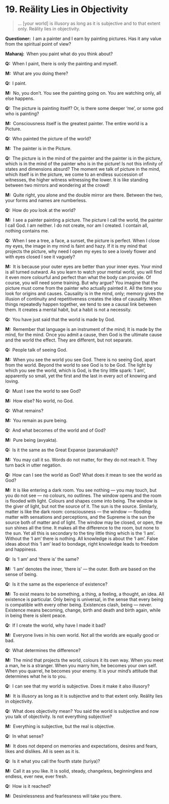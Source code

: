# 19. Reälity Lies in Objectivity

>… [your world] is illusory as long as it is subjective and to that extent only. Reälity lies in objectivity.

**Questioner:**&ensp;I am a painter and I earn by painting pictures. Has it any value from the spiritual point of view?

**Maharaj:**&ensp;When you paint what do you think about?

**Q:**&ensp;When I paint, there is only the painting and myself.

**M:**&ensp;What are you doing there?

**Q:**&ensp;I paint.

**M:**&ensp;No, you don’t. You see the painting going on. You are watching only, all else happens.

**Q:**&ensp;The picture is painting itself? Or, is there some deeper ‘me’, or some god who is painting?

**M:**&ensp;Consciousness itself is the greatest painter. The entire world is a Picture.

**Q:**&ensp;Who painted the picture of the world?

**M:**&ensp;The painter is in the Picture.

**Q:**&ensp;The picture is in the mind of the painter and the painter is in the picture, which is in the mind of the painter who is in the picture! Is not this infinity of states and dimensions absurd? The moment we talk of picture in the mind, which itself is in the picture, we come to an endless succession of witnesses, the higher witness witnessing the lower. It is like standing between two mirrors and wondering at the crowd!

**M:**&ensp;Quite right, you alone and the double mirror are there. Between the two, your forms and names are numberless.

**Q:**&ensp;How do *you* look at the world?

**M:**&ensp;I see a painter painting a picture. The picture I call the world, the painter I call God. I am neither. I do not create, nor am I created. I contain all, nothing contains me.

**Q:**&ensp;When I see a tree, a face, a sunset, the picture is perfect. When I close my eyes, the image in my mind is faint and hazy. If it is my mind that projects the picture, why need I open my eyes to see a lovely flower and with eyes closed I see it vaguely?

**M:**&ensp;It is because your outer eyes are better than your inner eyes. Your mind is all turned outward. As you learn to watch your mental world, you will find it even more colourful and perfect than what the body can provide. Of course, you will need some training. But why argue? You imagine that the picture must come from the painter who actually painted it. All the time you look for origins and causes. Causality is in the mind, only; memory gives the illusion of continuity and repetitiveness creates the idea of causality. When things repeatedly happen together, we tend to see a causal link between them. It creates a mental habit, but a habit is not a necessity.

**Q:**&ensp;You have just said that the world is made by God.

**M:**&ensp;Remember that language is an instrument of the mind; It is made by the mind, for the mind. Once you admit a cause, then God is the ultimate cause and the world the effect. They are different, but not separate.

**Q:**&ensp;People talk of seeing God.

**M:**&ensp;When you see the world you see God. There is no seeing God, apart from the world. Beyond the world to see God is to be God. The light by which you see the world, which is God, is the tiny little spark: ‘I am’, apparently so small, yet the first and the last in every act of knowing and loving.

**Q:**&ensp;Must I see the world to see God?

**M:**&ensp;How else? No world, no God.

**Q:**&ensp;What remains?

**M:**&ensp;You remain as pure being.

**Q:**&ensp;And what becomes of the world and of God?

**M:**&ensp;Pure being (<span data-tippy-content="Unmanifest. Opposite is <em>vyakta</em>">avyakta</span>).

**Q:**&ensp;Is it the same as the Great Expanse (<span data-tippy-content="The great expanse, the timeless and spaceless reälity; the Absolute being.">paramakash</span>)?

**M:**&ensp;You may call it so. Words do not matter, for they do not reach it. They turn back in utter negation.

**Q:**&ensp;How can I see the world as God? What does it mean to see the world as God?

**M:**&ensp;It is like entering a dark room. You see nothing — you may touch, but you do not see — no colours, no outlines. The window opens and the room is flooded with light. Colours and shapes come into being. The window is the giver of light, but not the source of it. The sun is the source. Similarly, matter is like the dark room: consciousness — the window — flooding matter with sensations and perceptions, and the Supreme is the sun the source both of matter and of light. The window may be closed, or open, the sun shines all the time. It makes all the difference to the room, but none to the sun. Yet all this is secondary to the tiny little thing which is the ‘I am’. Without the ‘I am’ there is nothing. All knowledge is about the ‘I am’. False ideas about this ‘I am’ lead to bondage, right knowledge leads to freedom and happiness.

**Q:**&ensp;Is ‘I am’ and ‘there is’ the same?

**M:**&ensp;‘I am’ denotes the inner, ‘there is’ — the outer. Both are based on the sense of being.

**Q:**&ensp;Is it the same as the experience of existence?

**M:**&ensp;To exist means to be something, a thing, a feeling, a thought, an idea. All existence is particular. Only being is universal, in the sense that every being is compatible with every other being. Existences clash, being — never. Existence means becoming, change, birth and death and birth again, while in being there is silent peace.

**Q:**&ensp;If I create the world, why have I made it bad?

**M:**&ensp;Everyone lives in his own world. Not all the worlds are equally good or bad.

**Q:**&ensp;What determines the difference?

**M:**&ensp;The mind that projects the world, colours it its own way. When you meet a man, he is a stranger. When you marry him, he becomes your own self. When you quarrel, he becomes your enemy. It is your mind’s attitude that determines what he is to you.

**Q:**&ensp;I can see that my world is subjective. Does it make it also illusory?

**M:**&ensp;It is illusory as long as it is subjective and to that extent only. Reälity lies in objectivity.

**Q:**&ensp;What does objectivity mean? You said the world is subjective and now you talk of objectivity. Is not everything subjective?

**M:**&ensp;Everything is subjective, but the real is objective.

**Q:**&ensp;In what sense?

**M:**&ensp;It does not depend on memories and expectations, desires and fears, likes and dislikes. All is seen as it is.

**Q:**&ensp;Is it what you call the fourth state (<span data-tippy-content="The superconscious state of <em>samadhi</em>, (<em>turiya</em>, fourth), the fourth state of soul in which it becomes one with <em>Brahman</em>, the highest awareness.">turiya</span>)?

**M:**&ensp;Call it as you like. It is solid, steady, changeless, beginningless and endless, ever new, ever fresh.

**Q:**&ensp;How is it reached?

**M:**&ensp;Desirelessness and fearlessness will take you there.

<script>
export default {
  props: ["slot-key"],
  mounted () {
    tippy("[data-tippy-content]", {allowHTML: true});
  }
}
</script>